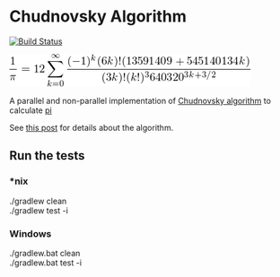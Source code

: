 # Chudnovsky Algorithm

[![Build Status](https://travis-ci.org/lemmingapex/ChudnovskyAlgorithm.svg?branch=master)](https://travis-ci.org/lemmingapex/ChudnovskyAlgorithm)

![Chudnovsky pi](Chudnovsky.png)

A parallel and non-parallel implementation of [Chudnovsky algorithm](https://en.wikipedia.org/wiki/Chudnovsky_algorithm) to calculate [pi](https://en.wikipedia.org/wiki/Pi)

See [this post](http://www.craig-wood.com/nick/articles/pi-chudnovsky/) for details about the algorithm.

## Run the tests

### *nix

./gradlew clean  
./gradlew test -i

### Windows
./gradlew.bat clean  
./gradlew.bat test -i
